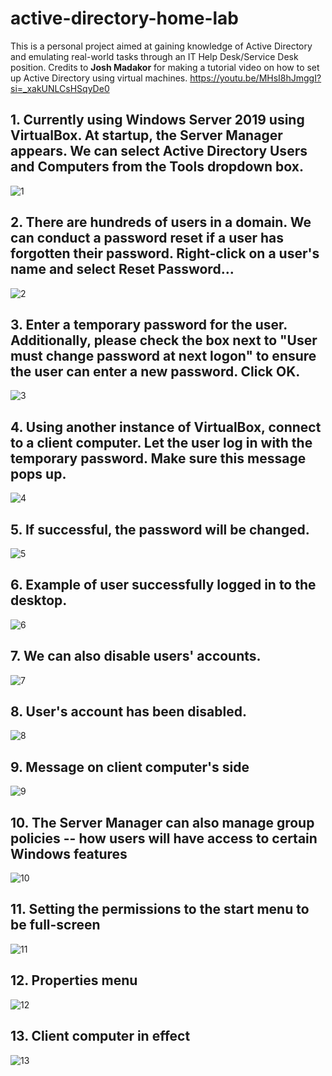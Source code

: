 # active-directory-home-lab
This is a personal project aimed at gaining knowledge of Active Directory and emulating real-world tasks through an IT Help Desk/Service Desk position. 
Credits to **Josh Madakor** for making a tutorial video on how to set up Active Directory using virtual machines. https://youtu.be/MHsI8hJmggI?si=_xakUNLCsHSqyDe0



## 1. Currently using Windows Server 2019 using VirtualBox. At startup, the Server Manager appears. We can select Active Directory Users and Computers from the Tools dropdown box.
![1](https://github.com/sunny-band/active-directory-home-lab/assets/144818374/96c11fde-85b4-4c0b-aa42-32b007bc77ef)

## 2. There are hundreds of users in a domain. We can conduct a password reset if a user has forgotten their password. Right-click on a user's name and select Reset Password...
![2](https://github.com/sunny-band/active-directory-home-lab/assets/144818374/2945b8cd-c828-4dba-b379-08be2b611d17)


## 3. Enter a temporary password for the user. Additionally, please check the box next to "User must change password at next logon" to ensure the user can enter a new password. Click OK.
![3](https://github.com/sunny-band/active-directory-home-lab/assets/144818374/ef60eaec-daf7-4487-8f9c-9b7fdab3c1e2)


## 4. Using another instance of VirtualBox, connect to a client computer. Let the user log in with the temporary password. Make sure this message pops up.
![4](https://github.com/sunny-band/active-directory-home-lab/assets/144818374/1651a4a1-b539-49a0-90e6-f29afa8acb55)


## 5. If successful, the password will be changed.
![5](https://github.com/sunny-band/active-directory-home-lab/assets/144818374/0a20004e-c4c2-4e3b-bb9c-ceb0ae3bc8bd)


## 6. Example of user successfully logged in to the desktop.
![6](https://github.com/sunny-band/active-directory-home-lab/assets/144818374/03bb2fee-1fcc-4e10-b86f-b6acaa701e01)


## 7. We can also disable users' accounts.
![7](https://github.com/sunny-band/active-directory-home-lab/assets/144818374/c5e224cf-1720-40d7-b76b-99df99ae9a01)


## 8. User's account has been disabled.
![8](https://github.com/sunny-band/active-directory-home-lab/assets/144818374/d9a991b2-5c30-40a6-821c-7230bb41c9c1)


## 9. Message on client computer's side
![9](https://github.com/sunny-band/active-directory-home-lab/assets/144818374/ed0b7e9a-ce07-4c76-90a4-5b3cc4f7d927)


## 10. The Server Manager can also manage group policies -- how users will have access to certain Windows features
![10](https://github.com/sunny-band/active-directory-home-lab/assets/144818374/b983ee20-d79b-42df-87b5-c4c1c13ca9e9)


## 11. Setting the permissions to the start menu to be full-screen
![11](https://github.com/sunny-band/active-directory-home-lab/assets/144818374/3a3c61e5-3967-4e6a-87b7-15d2e96df929)


## 12. Properties menu
![12](https://github.com/sunny-band/active-directory-home-lab/assets/144818374/c7728541-bd81-469a-a8fb-9be749c4867b)


## 13. Client computer in effect
![13](https://github.com/sunny-band/active-directory-home-lab/assets/144818374/f9e45bdc-8641-4caa-bd07-aea8651549e3)

